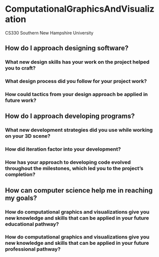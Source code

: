 # ComputationalGraphicsAndVisualization
CS330 Southern New Hampshire University

## How do I approach designing software?
### What new design skills has your work on the project helped you to craft?

### What design process did you follow for your project work?

### How could tactics from your design approach be applied in future work?


## How do I approach developing programs?
### What new development strategies did you use while working on your 3D scene?

### How did iteration factor into your development?

### How has your approach to developing code evolved throughout the milestones, which led you to the project’s completion?


## How can computer science help me in reaching my goals?
### How do computational graphics and visualizations give you new knowledge and skills that can be applied in your future educational pathway?

### How do computational graphics and visualizations give you new knowledge and skills that can be applied in your future professional pathway?

